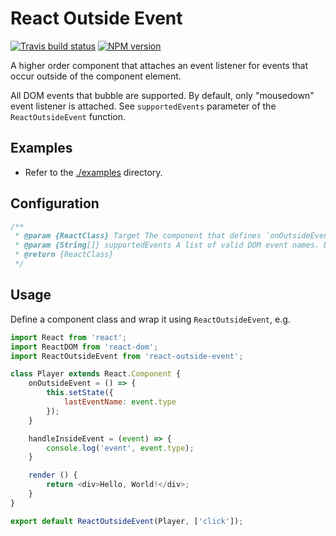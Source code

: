 # React Outside Event

[![Travis build status](http://img.shields.io/travis/gajus/react-outside-event/master.svg?style=flat)](https://travis-ci.org/gajus/react-outside-event)
[![NPM version](http://img.shields.io/npm/v/react-outside-event.svg?style=flat)](https://www.npmjs.org/package/react-outside-event)

A higher order component that attaches an event listener for events that occur outside of the component element.

All DOM events that bubble are supported. By default, only "mousedown" event listener is attached. See `supportedEvents` parameter of the `ReactOutsideEvent` function.

## Examples

* Refer to the [./examples](./examples) directory.

## Configuration

```js
/**
 * @param {ReactClass} Target The component that defines `onOutsideEvent` handler.
 * @param {String[]} supportedEvents A list of valid DOM event names. Default: ['mousedown'].
 * @return {ReactClass}
 */
```

## Usage

Define a component class and wrap it using `ReactOutsideEvent`, e.g.

```js
import React from 'react';
import ReactDOM from 'react-dom';
import ReactOutsideEvent from 'react-outside-event';

class Player extends React.Component {
    onOutsideEvent = () => {
        this.setState({
            lastEventName: event.type
        });
    }

    handleInsideEvent = (event) => {
        console.log('event', event.type);
    }

    render () {
        return <div>Hello, World!</div>;
    }
}

export default ReactOutsideEvent(Player, ['click']);
```
